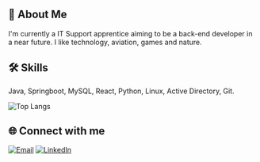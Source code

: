 
## 🚀 About Me
I'm currently a IT Support apprentice aiming to be a back-end developer in a near future.
I like technology, aviation, games and nature.


## 🛠 Skills
Java, Springboot, MySQL, React, Python, Linux, Active Directory, Git.

![Top Langs](https://github-readme-stats-git-masterrstaa-rickstaa.vercel.app/api/top-langs/?username=huggosouza&bg_color=000&border_color=30A3DC&title_color=FFFFFF&text_color=FFF)


## 🌐 Connect with me
[![Email](https://img.shields.io/badge/Gmail-D14836?style=for-the-badge&logo=gmail&logoColor=white
)](mailto:hugoedson2019@gmail.com)
[![LinkedIn](https://img.shields.io/badge/LinkedIn-0077B5?style=for-the-badge&logo=linkedin&logoColor=white
)](https://www.linkedin.com/in/hugo-edson-de-souza/)